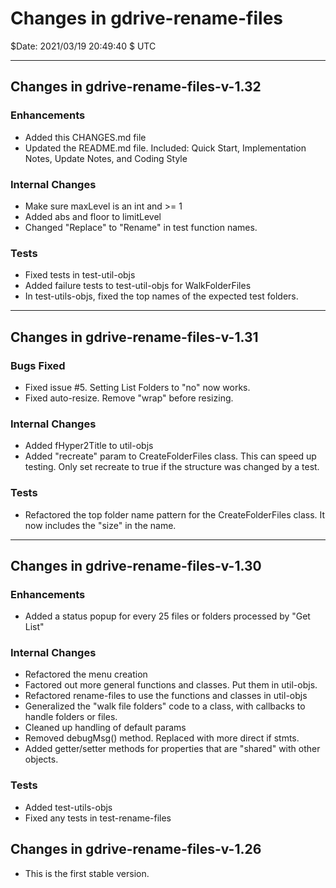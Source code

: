 Changes in gdrive-rename-files
==============================
$Date: 2021/03/19 20:49:40 $ UTC

---

Changes in gdrive-rename-files-v-1.32
---------------------------------------
### Enhancements
- Added this CHANGES.md file
- Updated the README.md file. Included: Quick Start, Implementation
Notes, Update Notes, and Coding Style

### Internal Changes
- Make sure maxLevel is an int and >= 1
- Added abs and floor to limitLevel
- Changed "Replace" to "Rename" in test function names.

### Tests
- Fixed tests in test-util-objs
- Added failure tests to test-util-objs for WalkFolderFiles
- In test-utils-objs, fixed the top names of the expected test folders.

---

Changes in gdrive-rename-files-v-1.31
-------------------------------------
### Bugs Fixed
- Fixed issue #5. Setting List Folders to "no" now works.
- Fixed auto-resize. Remove "wrap" before resizing.

### Internal Changes
- Added fHyper2Title to util-objs
- Added "recreate" param to CreateFolderFiles class. This can speed up
testing. Only set recreate to true if the structure was changed by a
test.

### Tests

- Refactored the top folder name pattern for the CreateFolderFiles
class. It now includes the "size" in the name.

---

Changes in gdrive-rename-files-v-1.30
-------------------------------------
### Enhancements
- Added a status popup for every 25 files or folders processed by "Get List"

### Internal Changes
- Refactored the menu creation
- Factored out more general functions and classes. Put them in util-objs.
- Refactored rename-files to use the functions and classes in util-objs
- Generalized the "walk file folders" code to a class, with callbacks
to handle folders or files.
- Cleaned up handling of default params
- Removed debugMsg() method. Replaced with more direct if stmts.
- Added getter/setter methods for properties that are "shared" with
other objects.

### Tests
- Added test-utils-objs
- Fixed any tests in test-rename-files

Changes in gdrive-rename-files-v-1.26
-------------------------------------
- This is the first stable version.

